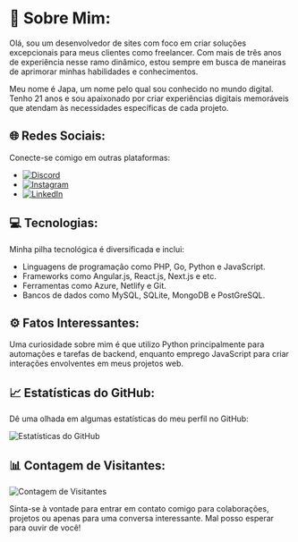 # 💼 Sobre Mim:

Olá, sou um desenvolvedor de sites com foco em criar soluções excepcionais para meus clientes como freelancer. Com mais de três anos de experiência nesse ramo dinâmico, estou sempre em busca de maneiras de aprimorar minhas habilidades e conhecimentos.

Meu nome é Japa, um nome pelo qual sou conhecido no mundo digital. Tenho 21 anos e sou apaixonado por criar experiências digitais memoráveis que atendam às necessidades específicas de cada projeto.

## 🌐 Redes Sociais:

Conecte-se comigo em outras plataformas:

- [![Discord](https://img.shields.io/badge/Discord-%237289DA.svg?logo=discord&logoColor=white)](htttps://discord.gg/'japoneslofy)
- [![Instagram](https://img.shields.io/badge/Instagram-%23E4405F.svg?logo=Instagram&logoColor=white)](https://instagram.com/@japaskt666)
- [![LinkedIn](https://img.shields.io/badge/LinkedIn-%230077B5.svg?logo=linkedin&logoColor=white)](https://linkedin.com/in/valdirjr-dev/)

## 💻 Tecnologias:

Minha pilha tecnológica é diversificada e inclui:

- Linguagens de programação como PHP, Go, Python e JavaScript.
- Frameworks como Angular.js, React.js, Next.js e etc.
- Ferramentas como Azure, Netlify e Git.
- Bancos de dados como MySQL, SQLite, MongoDB e PostGreSQL.

## ⚙️ Fatos Interessantes:

Uma curiosidade sobre mim é que utilizo Python principalmente para automações e tarefas de backend, enquanto emprego JavaScript para criar interações envolventes em meus projetos web.

## 📈 Estatísticas do GitHub:

Dê uma olhada em algumas estatísticas do meu perfil no GitHub:

![Estatísticas do GitHub](https://github-readme-stats.vercel.app/api?username=Japinha&theme=dark&hide_border=false&include_all_commits=true&count_private=false)


## 📊 Contagem de Visitantes:

![Contagem de Visitantes](https://visitcount.itsvg.in/api?id=Japinha&icon=0&color=0)

Sinta-se à vontade para entrar em contato comigo para colaborações, projetos ou apenas para uma conversa interessante. Mal posso esperar para ouvir de você!
